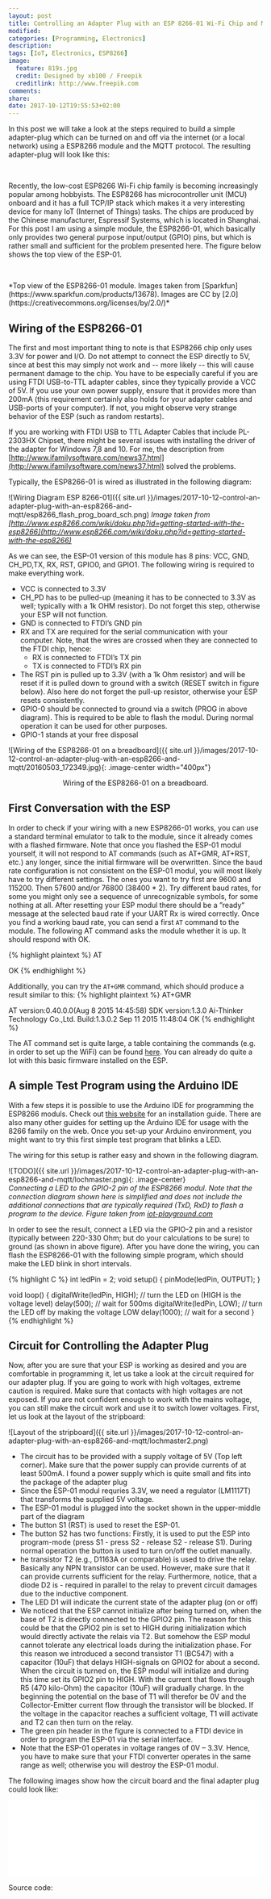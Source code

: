 ```yaml
---
layout: post
title: Controlling an Adapter Plug with an ESP 8266-01 Wi-Fi Chip and MQTT&#58; A Prototype
modified:
categories: [Programming, Electronics]
description:
tags: [IoT, Electronics, ESP8266]
image:
  feature: 819s.jpg
  credit: Designed by xb100 / Freepik
  creditlink: http://www.freepik.com
comments:
share:
date: 2017-10-12T19:55:53+02:00
---
```


In this post we will take a look at the steps required to build a simple adapter-plug which can be turned on and off via the internet (or a local network) using a ESP8266 module and the MQTT protocol. The resulting adapter-plug will look like this:
<figure class="half">
	<img src="/images/2017-10-12-control-an-adapter-plug-with-an-esp8266-and-mqtt/electronics6.jpg" alt="">
	<img src="/images/2017-10-12-control-an-adapter-plug-with-an-esp8266-and-mqtt/outlet_side.jpg" alt="">
</figure>
<!--more-->

Recently, the low-cost ESP8266 Wi-Fi chip family is becoming increasingly popular among hobbyists.
The ESP8266 has microcontroller unit (MCU) onboard and it has a full TCP/IP stack which makes it a very interesting device for many IoT (Internet of Things) tasks. The chips are produced by the Chinese manufacturer, Espressif Systems, which is located in Shanghai. For this post I am using a simple module, the ESP8266-01, which basically only provides two general purpose input/output (GPIO) pins, but which is rather small and sufficient for the problem presented here. The figure below shows the top view of the ESP-01.
<figure class="half">
	<img src="/images/2017-10-12-control-an-adapter-plug-with-an-esp8266-and-mqtt/esp01v0.jpg" alt="">
	<img src="/images/2017-10-12-control-an-adapter-plug-with-an-esp8266-and-mqtt/esp8266-01.jpg" alt="">
</figure>
*Top view of the ESP8266-01 module. Images taken from [Sparkfun](https://www.sparkfun.com/products/13678). Images are CC by [2.0](https://creativecommons.org/licenses/by/2.0/)*
<!--more-->

## Wiring of the ESP8266-01

The first and most important thing to note is that ESP8266 chip only uses 3.3V for power and I/O. Do not attempt to connect the ESP directly to 5V, since at best this may simply not work and -- more likely -- this will cause permanent damage to the chip. You have to be especially careful if you are using FTDI USB-to-TTL adapter cables, since they typically provide a VCC of 5V. If you use your own power supply, ensure that it provides more than 200mA (this requirement certainly also holds for your adapter cables and USB-ports of your computer). If not, you might observe very strange behavior of the ESP (such as random restarts).

If you are working with FTDI USB to TTL Adapter Cables that include PL-2303HX Chipset, there might be several issues with installing the driver of the adapter for Windows 7,8 and 10. For me, the description from [http://www.ifamilysoftware.com/news37.html](http://www.ifamilysoftware.com/news37.html) solved the problems.  

Typically, the ESP8266-01 is wired as illustrated in the following diagram:

![Wiring Diagram ESP 8266-01]({{ site.url }}/images/2017-10-12-control-an-adapter-plug-with-an-esp8266-and-mqtt/esp8266_flash_prog_board_sch.png)
*Image taken from [http://www.esp8266.com/wiki/doku.php?id=getting-started-with-the-esp8266](http://www.esp8266.com/wiki/doku.php?id=getting-started-with-the-esp8266)*

As we can see, the ESP-01 version of this module has 8 pins: VCC, GND, CH_PD,TX, RX, RST, GPIO0, and GPIO1.
The following wiring is required to make everything work.
- VCC is connected to 3.3V
- CH_PD has to be pulled-up (meaning it has to be connected to 3.3V as well; typically with a 1k OHM resistor). Do not forget this step, otherwise your ESP will not function.
- GND is connected to FTDI’s GND pin
- RX and TX are required for the serial communication with your computer. Note, that the wires are crossed when they are connected to the FTDI chip, hence:
  - RX is connected to FTDI’s TX pin
  - TX is connected to FTDI’s RX pin
- The RST pin is pulled up to 3.3V (with a 1k Ohm resistor) and will be reset if it is pulled down to ground with a switch (RESET switch in figure below). Also here do not forget the pull-up resistor, otherwise your ESP resets consistently.
- GPIO-0 should be connected to ground via a switch (PROG in above diagram). This is required to be able to flash the modul. During normal operation it can be used for other purposes.
- GPIO-1 stands at your free disposal

![Wiring of the ESP8266-01 on a breadboard]({{ site.url }}/images/2017-10-12-control-an-adapter-plug-with-an-esp8266-and-mqtt/20160503_172349.jpg){: .image-center width="400px"}
<center><it>Wiring of the ESP8266-01 on a breadboard.</it></center>

## First Conversation with the ESP

In order to check if your wiring with a new ESP8266-01 works, you can use a standard terminal emulator to talk to the module, since it already comes with a flashed firmware. Note that once you flashed the ESP-01 modul yourself, it will not respond to AT commands (such as AT+GMR, AT+RST, etc.) any longer, since the initial firmware will be overwritten. Since the baud rate configuration is not consistent on the ESP-01 modul, you will most likely have to try different settings. The ones you want to try first are 9600 and 115200. Then 57600 and/or 76800 (38400 * 2). Try different baud rates, for some you might only see a sequence of unrecognizable symbols, for some nothing at all.
After resetting your ESP modul there should be a ”ready“ message at the selected baud rate if your UART Rx is wired correctly.
Once you find a working baud rate, you can send a first `AT` command to the module. The following AT command asks the module whether it is up. It should respond with OK.

{% highlight plaintext %}
  AT

  OK
{% endhighlight %}

Additionally, you can try the `AT+GMR` command, which should produce a result similar to this:
{% highlight plaintext %}
  AT+GMR

  AT version:0.40.0.0(Aug  8 2015 14:45:58)
  SDK version:1.3.0
  Ai-Thinker Technology Co.,Ltd.
  Build:1.3.0.2 Sep 11 2015 11:48:04
  OK
{% endhighlight %}

The AT command set is quite large, a table containing the commands (e.g. in order to set up the WiFi) can be found [here](https://nurdspace.nl/ESP8266#AT_Commands). You can already do quite a lot with this basic firmware installed on the ESP.

## A simple Test Program using the Arduino IDE

With a few steps it is possible to use the Arduino IDE for programming the ESP8266 moduls. Check out [this website](http://www.whatimade.today/esp8266-easiest-way-to-program-so-far/) for an installation guide. There are also many other guides for setting up the Arduino IDE for usage with the 8266 family on the web.
Once you set-up your Arduino environment, you might want to try this first simple test program that blinks a LED.

The wiring for this setup is rather easy and shown in the following diagram.

![TODO]({{ site.url }}/images/2017-10-12-control-an-adapter-plug-with-an-esp8266-and-mqtt/lochmaster.png){: .image-center}<br>
*Connecting a LED to the GPIO-2 pin of the ESP8266 modul.
Note that the connection diagram shown here is simplified and does
not include the additional connections that are typically required
(TxD, RxD) to flash a program to the device. Figure taken from [iot-playground.com](http://iot-playground.com/blog/2-uncategorised/38-esp8266-and-arduino-ide-blink-example)*

In order to see the result, connect a LED via the GPIO-2 pin and a resistor (typically between 220-330 Ohm; but do your calculations to be sure) to ground (as shown in above figure). After you have done the wiring, you can flash the ESP8266-01 with the following simple program, which should make the LED blink in short intervals.

{% highlight C %}
int ledPin = 2;
void setup() {
  pinMode(ledPin, OUTPUT);
}

void loop() {
  digitalWrite(ledPin, HIGH);   // turn the LED on (HIGH is the voltage level)
  delay(500);                   // wait for 500ms
  digitalWrite(ledPin, LOW);    // turn the LED off by making the voltage LOW
  delay(1000);                  // wait for a second
}
{% endhighlight %}

<!--![TODO]({{ site.url }}/images/2017-10-12-control-an-adapter-plug-with-an-esp8266-and-mqtt/20160503_173908.jpg)-->

## Circuit for Controlling the Adapter Plug

Now, after you are sure that your ESP is working as desired and you are comfortable in programming it, let us take a look at the circuit required for our adapter plug. If you are going to work with high voltages, extreme caution is required. Make sure that contacts with high voltages are not exposed. If you are not confident enough to work with the mains voltage, you can still make the circuit work and use it to switch lower voltages. First, let us look at the layout of the stripboard:

![Layout of the stripboard]({{ site.url }}/images/2017-10-12-control-an-adapter-plug-with-an-esp8266-and-mqtt/lochmaster2.png)


- The circuit has to be provided with a supply voltage of 5V (Top left corner). Make sure that the power supply can provide currents of at least 500mA. I found a power supply which is quite small and fits into the package of the adapter plug
- Since the ESP-01 modul requries 3.3V, we need a regulator (LM1117T) that transforms the supplied 5V voltage.
- The ESP-01 modul is plugged into the socket shown in the upper-middle part of the diagram
- The button S1 (RST) is used to reset the ESP-01.
- The button S2 has two functions: Firstly, it is used to put the ESP into program-mode (press S1 - press S2 - release S2 - release S1). During normal operation the button is used to turn on/off the outlet manually.
- he transistor T2 (e.g., D1163A or comparable) is used to drive the relay. Basically any NPN transistor can be used. However, make sure that it can provide currents sufficient for the relay. Furthermore, notice, that a diode D2 is - required in parallel to the relay to prevent circuit damages due to the inductive component.
- The LED D1 will indicate the current state of the adapter plug (on or off)
- We noticed that the ESP cannot initialize after being turned on, when the base of T2 is directly connected to the GPIO2 pin. The reason for this could be that the GPIO2 pin is set to HIGH during initialization which would directly activate the relais via T2. But somehow the ESP modul cannot tolerate any electrical loads during the initialization phase. For this reason we introduced a second transistor T1 (BC547) with a capacitor (10uF) that delays HIGH-signals on GPIO2 for about a second. When the circuit is turned on, the ESP modul will initialize and during this time set its GPIO2 pin to HIGH. With the current that flows through R5 (470 kilo-Ohm) the capacitor (10uF) will gradually charge. In the beginning the potential on the base of T1 will therefor be 0V and the Collector-Emitter current flow through the transistor will be blocked. If the voltage in the capacitor reaches a sufficient voltage, T1 will activate and T2 can then turn on the relay.
- The green pin header in the figure is connected to a FTDI device in order to program the ESP-01 via the serial interface.
- Note that the ESP-01 operates in voltage ranges of 0V – 3.3V. Hence, you have to make sure that your FTDI converter operates in the same range as well; otherwise you will destroy the ESP-01 modul.


The following images show how the circuit board and the final adapter plug could look like:
<iframe class="slideshow-iframe" src="{{ site.url}}/slides/controlAdapterPlug.html" style="width:100%" frameborder="0" scrolling="no" onload="resizeIframe(this)"></iframe>

Source code:
